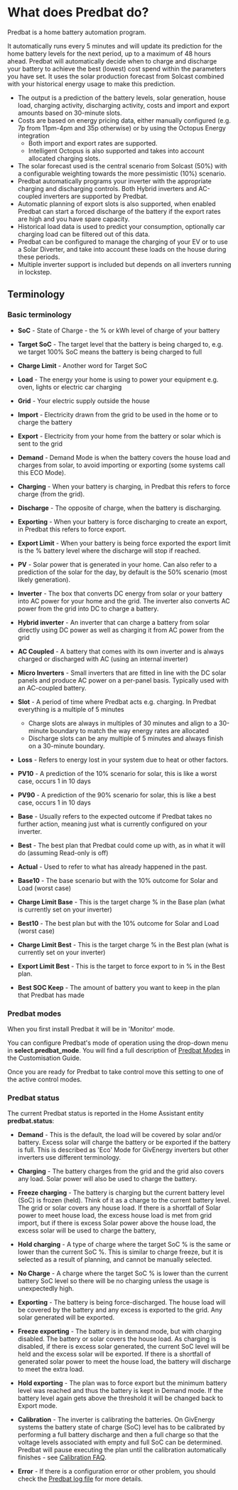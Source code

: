 # What does Predbat do?

Predbat is a home battery automation program.

It automatically runs every 5 minutes and will update its prediction for the home battery levels for the next period, up to a maximum of 48 hours ahead.
Predbat will automatically decide when to charge and discharge your battery to achieve the best (lowest) cost spend within the parameters you have set.
It uses the solar production forecast from Solcast combined with your historical energy usage to make this prediction.

- The output is a prediction of the battery levels, solar generation, house load, charging activity, discharging activity, costs and import and export amounts based on 30-minute slots.
- Costs are based on energy pricing data, either manually configured (e.g. 7p from 11pm-4pm and 35p otherwise) or by using the Octopus Energy integration
    - Both import and export rates are supported.
    - Intelligent Octopus is also supported and takes into account allocated charging slots.  
- The solar forecast used is the central scenario from Solcast (50%) with a configurable weighting towards the more pessimistic (10%) scenario.
- Predbat automatically programs your inverter with the appropriate charging and discharging controls. Both Hybrid inverters and AC-coupled inverters are supported by Predbat.
- Automatic planning of export slots is also supported, when enabled Predbat can start a forced discharge of the battery if the export rates are high and you have spare capacity.
- Historical load data is used to predict your consumption, optionally car charging load can be filtered out of this data.
- Predbat can be configured to manage the charging of your EV or to use a Solar Diverter, and take into account these loads on the house during these periods.
- Multiple inverter support is included but depends on all inverters running in lockstep.

## Terminology

### Basic terminology

- **SoC** - State of Charge - the % or kWh level of charge of your battery
- **Target SoC** - The target level that the battery is being charged to, e.g. we target 100% SoC means the battery is being charged to full
- **Charge Limit** - Another word for Target SoC
- **Load** - The energy your home is using to power your equipment e.g. oven, lights or electric car charging
- **Grid** - Your electric supply outside the house
- **Import** - Electricity drawn from the grid to be used in the home or to charge the battery
- **Export** - Electricity from your home from the battery or solar which is sent to the grid
- **Demand** - Demand Mode is when the battery covers the house load and charges from solar, to avoid importing or exporting (some systems call this ECO Mode).
- **Charging** - When your battery is charging, in Predbat this refers to force charge (from the grid).
- **Discharge** - The opposite of charge, when the battery is discharging.
- **Exporting** - When your battery is force discharging to create an export, in Predbat this refers to force export.
- **Export Limit** - When your battery is being force exported the export limit is the % battery level where the discharge will stop if reached.
- **PV** - Solar power that is generated in your home. Can also refer to a prediction of the solar for the day, by default is the 50% scenario (most likely generation).
- **Inverter** - The box that converts DC energy from solar or your battery into AC power for your home and the grid.
The inverter also converts AC power from the grid into DC to charge a battery.
- **Hybrid inverter** - An inverter that can charge a battery from solar directly using DC power as well as charging it from AC power from the grid
- **AC Coupled** - A battery that comes with its own inverter and is always charged or discharged with AC (using an internal inverter)
- **Micro Inverters** - Small inverters that are fitted in line with the DC solar panels and produce AC power on a per-panel basis. Typically used with an AC-coupled battery.
- **Slot** - A period of time where Predbat acts e.g. charging. In Predbat everything is a multiple of 5 minutes
    - Charge slots are always in multiples of 30 minutes and align to a 30-minute boundary to match the way energy rates are allocated
    - Discharge slots can be any multiple of 5 minutes and always finish on a 30-minute boundary.
- **Loss** - Refers to energy lost in your system due to heat or other factors.

- **PV10** - A prediction of the 10% scenario for solar, this is like a worst case, occurs 1 in 10 days
- **PV90** - A prediction of the 90% scenario for solar, this is like a best case, occurs 1 in 10 days
- **Base** - Usually refers to the expected outcome if Predbat takes no further action, meaning just what is currently configured on your inverter.
- **Best** - The best plan that Predbat could come up with, as in what it will do (assuming Read-only is off)
- **Actual** - Used to refer to what has already happened in the past.
- **Base10** - The base scenario but with the 10% outcome for Solar and Load (worst case)
- **Charge Limit Base** - This is the target charge % in the Base plan (what is currently set on your inverter)
- **Best10** - The best plan but with the 10% outcome for Solar and Load (worst case)
- **Charge Limit Best** - This is the target charge % in the Best plan (what is currently set on your inverter)
- **Export Limit Best** - This is the target to force export to in % in the Best plan.
- **Best SOC Keep** - The amount of battery you want to keep in the plan that Predbat has made

### Predbat modes

When you first install Predbat it will be in 'Monitor' mode.

You can configure Predbat's mode of operation using the drop-down menu in **select.predbat_mode**.
You will find a full description of [Predbat Modes](customisation.md#predbat-mode) in the Customisation Guide.

Once you are ready for Predbat to take control move this setting to one of the active control modes.

### Predbat status

The current Predbat status is reported in the Home Assistant entity **predbat.status**:

- **Demand** - This is the default, the load will be covered by solar and/or battery. Excess solar will charge the battery or be
exported if the battery is full. This is described as 'Eco' Mode for GivEnergy inverters but other inverters use different terminology.

- **Charging** - The battery charges from the grid and the grid also covers any load. Solar power will also be used to charge the battery.

- **Freeze charging** - The battery is charging but the current battery level (SoC) is frozen (held). Think of it as a charge to the current battery level.
The grid or solar covers any house load. If there is a shortfall of Solar power to meet house load, the excess house load is met from grid import,
but if there is excess Solar power above the house load, the excess solar will be used to charge the battery,

- **Hold charging** - A type of charge where the target SoC % is the same or lower than the current SoC %. This is similar to charge freeze, but it is selected as a result of planning, and cannot be manually selected.

- **No Charge** - A charge where the target SoC % is lower than the current battery SoC level so there will be no charging unless the usage is unexpectedly high.

- **Exporting** - The battery is being force-discharged. The house load will be covered by the battery and any excess is exported to the grid. Any solar generated will be exported.

- **Freeze exporting** - The battery is in demand mode, but with charging disabled.
The battery or solar covers the house load. As charging is disabled, if there is excess solar generated, the current SoC level will be held and the excess solar will be exported.
If there is a shortfall of generated solar power to meet the house load, the battery will discharge to meet the extra load.

- **Hold exporting** - The plan was to force export but the minimum battery level was reached and thus the battery is kept in Demand mode.
If the battery level again gets above the threshold it will be changed back to Export mode.

- **Calibration** - The inverter is calibrating the batteries.
On GivEnergy systems the battery state of charge (SoC) level has to be calibrated by performing a full battery discharge and then a full charge
so that the voltage levels associated with empty and full SoC can be determined.
Predbat will pause executing the plan until the calibration automatically finishes - see [Calibration FAQ](faq.md#warn-inverter-is-in-calibration-mode).

- **Error** - If there is a configuration error or other problem, you should check the [Predbat log file](output-data.md#predbat-logfile) for more details.
